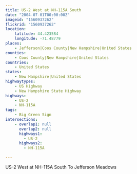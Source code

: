 ```yaml
---
title: US-2 West at NH-115A South
date: "2004-07-01T00:00:00Z"
imageid: "1560937262"
flickrid: "1560937262"
location:
    latitude: 44.423584
    longitude: -71.48779
places:
    - Jefferson|Coos County|New Hampshire|United States
counties:
    - Coos County|New Hampshire|United States
countries:
    - United States
states:
    - New Hampshire|United States
highwaytypes:
    - US Highway
    - New Hampshire State Highway
highways:
    - US-2
    - NH-115A
tags:
    - Big Green Sign
intersections:
    - overlap1: null
      overlap2: null
      highways1:
        - US-2
      highways2:
        - NH-115A

---
```

US-2 West at NH-115A South To Jefferson Meadows